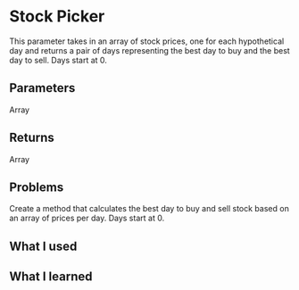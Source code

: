 # Stock Picker
This parameter takes in an array of stock prices, one for each hypothetical day and returns a pair of days representing the best day to buy and the best day to sell. Days start at 0.

Parameters
-
Array

Returns
-
Array

Problems
-
Create a method that calculates the best day to buy and sell stock based on an array of prices per day. Days start at 0.

What I used
-

What I learned
-
